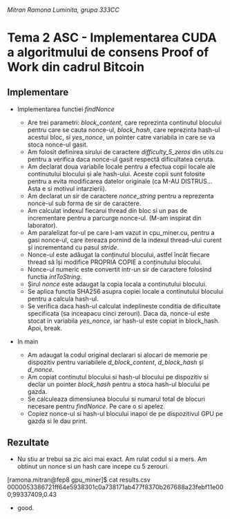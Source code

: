 ###### Mitran Ramona Luminita, grupa 333CC

# Tema 2 ASC - Implementarea CUDA a algoritmului de consens Proof of Work din cadrul Bitcoin

## Implementare
- Implementarea functiei _findNonce_ 
    - Are trei parametri: *block_content*, care reprezinta continutul blocului pentru care se cauta nonce-ul, *block_hash*, care reprezinta hash-ul acestui bloc, si *yes_nonce*,
    un pointer catre variabila in care se va stoca nonce-ul gasit.
    - Am folosit definirea sirului de caractere *difficulty_5_zeros* din utils.cu pentru a verifica daca nonce-ul gasit respectă dificultatea ceruta.
    - Am declarat doua variabile locale pentru a efectua copii locale ale continutului blocului și ale hash-ului. Aceste copii sunt folosite pentru a evita modificarea datelor originale
    (ca M-AU DISTRUS... Asta e si motivul intarzierii).
    - Am declarat un sir de caractere *nonce_string* pentru a reprezenta nonce-ul sub forma de sir de caractere.
    - Am calculat indexul fiecarui thread din bloc si un pas de incrementare pentru a parcurge nonce-ul. (M-am inspirat din laborator).
    - Am paralelizat for-ul pe care l-am vazut in cpu_miner.cu, pentru a gasi nonce-ul, care itereaza pornind de la indexul thread-ului curent și incrementand cu pasul *stride*.
    - Nonce-ul este adăugat la conținutul blocului, astfel încât fiecare thread să își modifice PROPRIA COPIE a conținutului blocului.
    - Nonce-ul numeric este convertit intr-un sir de caractere folosind functia *intToString*.
    - Șirul *nonce* este adaugat la copia locala a continutului blocului.
    - Se aplica functia SHA256 asupra copiei locale a continutului blocului pentru a calcula hash-ul.
    - Se verifica daca hash-ul calculat indeplineste conditia de dificultate specificata (sa inceapacu cinci zerouri). Daca da, nonce-ul este stocat in variabila *yes_nonce*, iar hash-ul
    este copiat in block_hash. Apoi, break.

- In main
    - Am adaugat la codul original declarari si alocari de memorie pe dispozitiv pentru variabilele *d_block_content*, *d_block_hash* și *d_nonce*.
    - Am copiat continutul blocului si hash-ul blocului pe dispozitiv si declar un pointer *block_hash* pentru a stoca hash-ul blocului pe gazda.
    - Se calculeaza dimensiunea blocului si numarul total de blocuri necesare pentru *findNonce*. Pe care o si apelez.
    - Copiez nonce-ul si hash-ul blocului inapoi de pe dispozitivul GPU pe gazda si le dau print.

## Rezultate
- Nu stiu ar trebui sa zic aici mai exact. Am rulat codul si a mers. Am obtinut un nonce si un hash care incepe cu 5 zerouri.

[ramona.mitran@fep8 gpu_miner]$ cat results.csv 
0000053386721ff64e5938301c0a738171ab477f8370b267688a23febf11e000,99337409,0.43

- good.